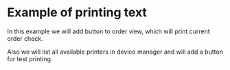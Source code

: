 # Example of printing text


In this example we will add button to order view, which will print current order check.   

Also we will list all available printers in device manager and will add a button for test printing. 
